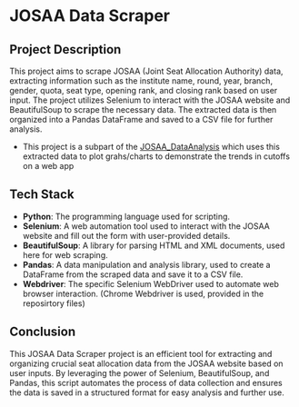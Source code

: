 # JOSAA Data Scraper

## Project Description

This project aims to scrape JOSAA (Joint Seat Allocation Authority) data, extracting information such as the institute name, round, year, branch, gender, quota, seat type, opening rank, and closing rank based on user input. The project utilizes Selenium to interact with the JOSAA website and BeautifulSoup to scrape the necessary data. The extracted data is then organized into a Pandas DataFrame and saved to a CSV file for further analysis.
- This project is a subpart of the [JOSAA_DataAnalysis](https://github.com/blossomedinautumn/JOSAA_DataAnalysis) which uses this extracted data to plot grahs/charts to demonstrate the trends in cutoffs on a web app

## Tech Stack

- **Python**: The programming language used for scripting.
- **Selenium**: A web automation tool used to interact with the JOSAA website and fill out the form with user-provided details.
- **BeautifulSoup**: A library for parsing HTML and XML documents, used here for web scraping.
- **Pandas**: A data manipulation and analysis library, used to create a DataFrame from the scraped data and save it to a CSV file.
- **Webdriver**: The specific Selenium WebDriver used to automate web browser interaction. (Chrome Webdriver is used, provided in the reposirtory files)

## Conclusion

This JOSAA Data Scraper project is an efficient tool for extracting and organizing crucial seat allocation data from the JOSAA website based on user inputs. By leveraging the power of Selenium, BeautifulSoup, and Pandas, this script automates the process of data collection and ensures the data is saved in a structured format for easy analysis and further use.

